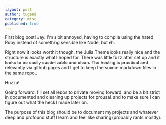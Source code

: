 ```yaml
---
layout: post
author: tugend
category: misc
published: true
---
```


First blog post! Jay. I'm a bit annoyed, having to compile using the hated
Ruby instead of something sensible like Node, but eh.

Right now it looks worth it though, the Julia Theme looks really nice and the
structure is exactly what I hoped for. There was little fuzz after set up and
it looks to be easily custimizable and clean. The hosting is practical and
relevantly via github pages and I get to keep the source markdown files in the
same repo..

Huzza!

Going forward, I'll set all repos to private moving forward, and be a bit strict
in documented and cleaning up projects for prousal, and to make sure I can figure
out what the heck I made later on.

The purpose of this blog should be to document my projects and whatever deep and
profound stuff I learn and feel like sharing (probably rants mostly).
